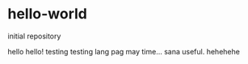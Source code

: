 # hello-world
initial repository

hello hello! testing testing lang pag may time... sana useful. hehehehe
